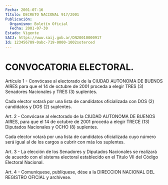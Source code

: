 ```yaml
---
Fecha: 2001-07-16
Título: DECRETO NACIONAL 917/2001
Publicación:
  Organismo: Boletín Oficial
  Fecha: 2001-07-30
Estado: Vigente
SAIJ: https://www.saij.gob.ar/DN20010000917
Id: 123456789-0abc-719-0000-1002soterced
---
```

# CONVOCATORIA ELECTORAL.

<a id="1"></a>
Artículo  1  -  Convócase  al  electorado  de la CIUDAD AUTONOMA DE BUENOS  AIRES para que el 14 de octubre de 2001  proceda  a  elegir TRES (3) Senadores Nacionales y TRES (3) suplentes.

Cada elector  votará  por  una lista de candidatos oficializada con DOS (2) candidatos y DOS (2) suplentes.

<a id="2"></a>
Art. 2 - Convócase al electorado  de  la  CIUDAD AUTONOMA DE BUENOS AIRES,  para que el 14 de octubre de 2001 proceda  a  elegir  TRECE (13) Diputados Nacionales y OCHO (8) suplentes.

Cada elector  votará  por una lista de candidatos oficializada cuyo número será igual al de  los  cargos a cubrir con más los suplentes.

<a id="3"></a>
Art. 3 - La elección de los Senadores  y  Diputados  Nacionales  se realizará  de  acuerdo  con  el sistema electoral establecido en el Título VII del Código Electoral Nacional.

<a id="4"></a>
Art. 4 - Comuníquese, publíquese,  dése a la DIRECCION NACIONAL DEL REGISTRO OFICIAL y archívese.